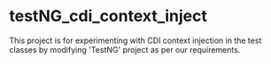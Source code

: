 testNG_cdi_context_inject
=========================

This project is for experimenting with CDI context injection in the test classes by modifying 'TestNG' project as per our requirements.
